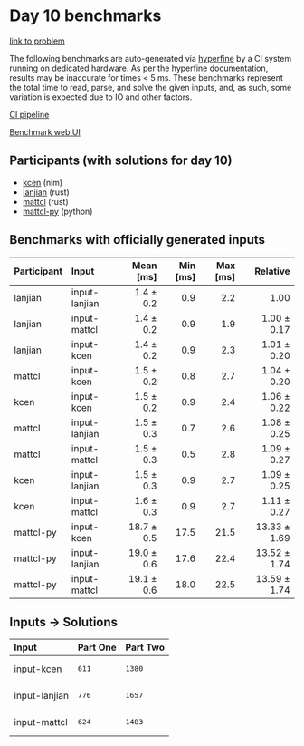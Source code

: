 # Day 10 benchmarks

[link to problem](https://adventofcode.com/2024/day/10)

The following benchmarks are auto-generated via
[hyperfine](https://github.com/sharkdp/hyperfine) by a CI system running on
dedicated hardware. As per the hyperfine documentation, results may be
inaccurate for times < 5 ms. These benchmarks represent the total time to read,
parse, and solve the given inputs, and, as such, some variation is expected due
to IO and other factors.

[CI pipeline](http://ci.papercode.net:8080/teams/main/pipelines/aoc2024)

[Benchmark web UI](https://aoc.ancalagon.black)


## Participants (with solutions for day 10)

- [kcen](https://github.com/kcen/aoc2024) (nim)
- [lanjian](https://github.com/lanjian/aoc-2024) (rust)
- [mattcl](https://github.com/mattcl/aoc2024) (rust)
- [mattcl-py](https://github.com/mattcl/aoc2024-py) (python)


## Benchmarks with officially generated inputs

| Participant | Input | Mean [ms] | Min [ms] | Max [ms] | Relative |
|:---|:---|---:|---:|---:|---:|
| lanjian | input-lanjian | 1.4 ± 0.2 | 0.9 | 2.2 | 1.00 |
| lanjian | input-mattcl | 1.4 ± 0.2 | 0.9 | 1.9 | 1.00 ± 0.17 |
| lanjian | input-kcen | 1.4 ± 0.2 | 0.9 | 2.3 | 1.01 ± 0.20 |
| mattcl | input-kcen | 1.5 ± 0.2 | 0.8 | 2.7 | 1.04 ± 0.20 |
| kcen | input-kcen | 1.5 ± 0.2 | 0.9 | 2.4 | 1.06 ± 0.22 |
| mattcl | input-lanjian | 1.5 ± 0.3 | 0.7 | 2.6 | 1.08 ± 0.25 |
| mattcl | input-mattcl | 1.5 ± 0.3 | 0.5 | 2.8 | 1.09 ± 0.27 |
| kcen | input-lanjian | 1.5 ± 0.3 | 0.9 | 2.7 | 1.09 ± 0.25 |
| kcen | input-mattcl | 1.6 ± 0.3 | 0.9 | 2.7 | 1.11 ± 0.27 |
| mattcl-py | input-kcen | 18.7 ± 0.5 | 17.5 | 21.5 | 13.33 ± 1.69 |
| mattcl-py | input-lanjian | 19.0 ± 0.6 | 17.6 | 22.4 | 13.52 ± 1.74 |
| mattcl-py | input-mattcl | 19.1 ± 0.6 | 18.0 | 22.5 | 13.59 ± 1.74 |


## Inputs -> Solutions

| Input | Part One | Part Two |
|:---|:---|:---|
|input-kcen|<pre>611</pre>|<pre>1380</pre>|
|input-lanjian|<pre>776</pre>|<pre>1657</pre>|
|input-mattcl|<pre>624</pre>|<pre>1483</pre>|